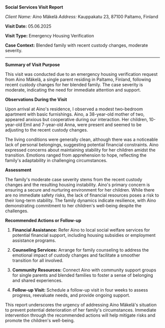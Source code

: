 **Social Services Visit Report**

*Client Name:* Aino Mäkelä
*Address:* Kauppakatu 23, 87100 Paltamo, Finland

**Visit Date:** 05.06.2025

**Visit Type:** Emergency Housing Verification

**Case Context:** Blended family with recent custody changes, moderate severity.

---

**Summary of Visit Purpose**

This visit was conducted due to an emergency housing verification request from Aino Mäkelä, a single parent residing in Paltamo, Finland, following recent custody changes for her blended family. The case severity is moderate, indicating the need for immediate attention and support.

**Observations During the Visit**

Upon arrival at Aino's residence, I observed a modest two-bedroom apartment with basic furnishings. Aino, a 38-year-old mother of two, appeared anxious but cooperative during our interaction. Her children, 10-year-old Emil and 7-year-old Anna, were present and seemed to be adjusting to the recent custody changes.

The living conditions were generally clean, although there was a noticeable lack of personal belongings, suggesting potential financial constraints. Aino expressed concerns about maintaining stability for her children amidst the transition. Emotions ranged from apprehension to hope, reflecting the family's adaptability in challenging circumstances.

**Assessment**

The family's moderate case severity stems from the recent custody changes and the resulting housing instability. Aino's primary concern is ensuring a secure and nurturing environment for her children. While there are no immediate safety risks, the lack of financial resources poses a risk to their long-term stability. The family dynamics indicate resilience, with Aino demonstrating commitment to her children's well-being despite the challenges.

**Recommended Actions or Follow-up**

1. **Financial Assistance:** Refer Aino to local social welfare services for potential financial support, including housing subsidies or employment assistance programs.
   
2. **Counseling Services:** Arrange for family counseling to address the emotional impact of custody changes and facilitate a smoother transition for all involved.

3. **Community Resources:** Connect Aino with community support groups for single parents and blended families to foster a sense of belonging and shared experiences.

4. **Follow-up Visit:** Schedule a follow-up visit in four weeks to assess progress, reevaluate needs, and provide ongoing support.

This report underscores the urgency of addressing Aino Mäkelä's situation to prevent potential deterioration of her family's circumstances. Immediate intervention through the recommended actions will help mitigate risks and promote the children's well-being.